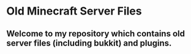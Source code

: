 # Old Minecraft Server Files

## Welcome to my repository which contains old server files (including bukkit) and plugins.
